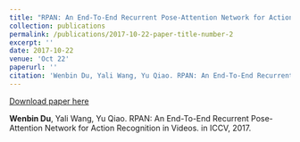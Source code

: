 ```yaml
---
title: "RPAN: An End-To-End Recurrent Pose-Attention Network for Action Recognition in Videos"
collection: publications
permalink: /publications/2017-10-22-paper-title-number-2
excerpt: ''
date: 2017-10-22
venue: 'Oct 22'
paperurl: ''
citation: 'Wenbin Du, Yali Wang, Yu Qiao. RPAN: An End-To-End Recurrent Pose-Attention Network for Action Recognition in Videos. in ICCV, 2017.'
---
```



[Download paper here](http://lanlianhuaer.github.io/files/Du_RPAN.pdf)

**Wenbin Du**, Yali Wang, Yu Qiao. RPAN: An End-To-End Recurrent Pose-Attention Network for Action Recognition in Videos. in ICCV, 2017.